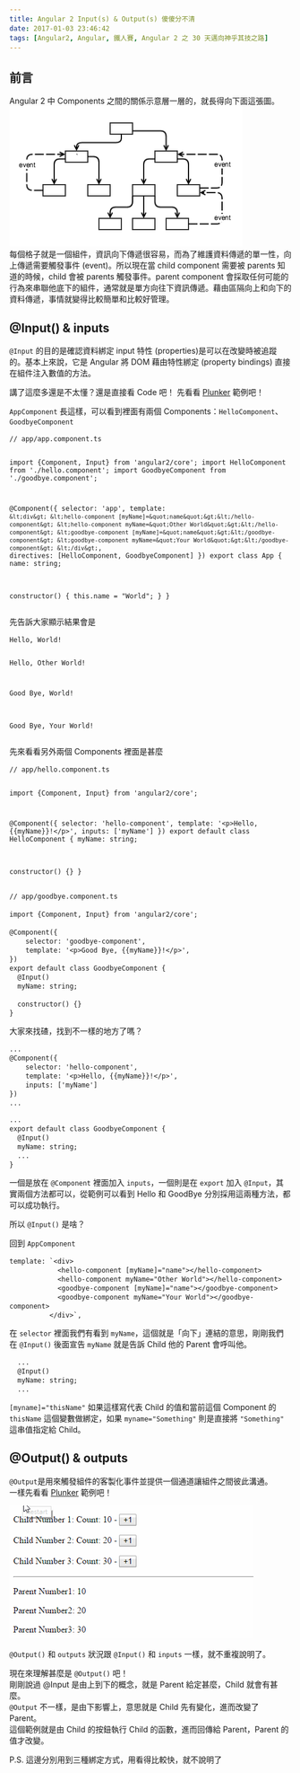 ```yaml
---
title: Angular 2 Input(s) & Output(s) 傻傻分不清
date: 2017-01-03 23:46:42
tags: [Angular2, Angular, 鐵人賽, Angular 2 之 30 天邁向神乎其技之路]
---
```

<h2>&#x524D;&#x8A00;</h2>
<p>Angular 2 &#x4E2D; Components &#x4E4B;&#x9593;&#x7684;&#x95DC;&#x4FC2;&#x793A;&#x610F;&#x5C64;&#x4E00;&#x5C64;&#x7684;&#xFF0C;&#x5C31;&#x9577;&#x5F97;&#x5411;&#x4E0B;&#x9762;&#x9019;&#x5F35;&#x5716;&#x3002;<br>
<img src="https://raw.githubusercontent.com/tigercosmos/webImg/master/angular2-components-inputs-and-outputs.png" alt><br>
&#x6BCF;&#x500B;&#x683C;&#x5B50;&#x5C31;&#x662F;&#x4E00;&#x500B;&#x7D44;&#x4EF6;&#xFF0C;&#x8CC7;&#x8A0A;&#x5411;&#x4E0B;&#x50B3;&#x905E;&#x5F88;&#x5BB9;&#x6613;&#xFF0C;&#x800C;&#x70BA;&#x4E86;&#x7DAD;&#x8B77;&#x8CC7;&#x6599;&#x50B3;&#x905E;&#x7684;&#x55AE;&#x4E00;&#x6027;&#xFF0C;&#x5411;&#x4E0A;&#x50B3;&#x905E;&#x9700;&#x8981;&#x89F8;&#x767C;&#x4E8B;&#x4EF6; (event)&#x3002;&#x6240;&#x4EE5;&#x73FE;&#x5728;&#x7576; child component &#x9700;&#x8981;&#x88AB; parents &#x77E5;&#x9053;&#x7684;&#x6642;&#x5019;&#xFF0C;child &#x6703;&#x88AB; parents &#x89F8;&#x767C;&#x4E8B;&#x4EF6;&#x3002;parent component &#x6703;&#x63A1;&#x53D6;&#x4EFB;&#x4F55;&#x53EF;&#x80FD;&#x7684;&#x884C;&#x70BA;&#x4F86;&#x4E32;&#x806F;&#x4ED6;&#x5E95;&#x4E0B;&#x7684;&#x7D44;&#x4EF6;&#xFF0C;&#x901A;&#x5E38;&#x5C31;&#x662F;&#x55AE;&#x65B9;&#x5411;&#x5F80;&#x4E0B;&#x8CC7;&#x8A0A;&#x50B3;&#x905E;&#x3002;&#x85C9;&#x7531;&#x5340;&#x9694;&#x5411;&#x4E0A;&#x548C;&#x5411;&#x4E0B;&#x7684;&#x8CC7;&#x6599;&#x50B3;&#x905E;&#xFF0C;&#x4E8B;&#x60C5;&#x5C31;&#x8B8A;&#x5F97;&#x6BD4;&#x8F03;&#x7C21;&#x55AE;&#x548C;&#x6BD4;&#x8F03;&#x597D;&#x7BA1;&#x7406;&#x3002;</p>
<h2>@Input() &amp; inputs</h2>
<p><code>@Input</code> &#x7684;&#x76EE;&#x7684;&#x662F;&#x78BA;&#x8A8D;&#x8CC7;&#x6599;&#x7D81;&#x5B9A; input &#x7279;&#x6027; (properties)&#x662F;&#x53EF;&#x4EE5;&#x5728;&#x6539;&#x8B8A;&#x6642;&#x88AB;&#x8FFD;&#x8E64;&#x7684;&#x3002;&#x57FA;&#x672C;&#x4E0A;&#x4F86;&#x8AAA;&#xFF0C;&#x5B83;&#x662F; Angular &#x5C07; DOM &#x85C9;&#x7531;&#x7279;&#x6027;&#x7D81;&#x5B9A; (property bindings) &#x76F4;&#x63A5;&#x5728;&#x7D44;&#x4EF6;&#x6CE8;&#x5165;&#x6578;&#x503C;&#x7684;&#x65B9;&#x6CD5;&#x3002;</p>
<p>&#x8B1B;&#x4E86;&#x9019;&#x9EBC;&#x591A;&#x9084;&#x662F;&#x4E0D;&#x592A;&#x61C2;&#xFF1F;&#x9084;&#x662F;&#x76F4;&#x63A5;&#x770B; Code &#x5427;&#xFF01; &#x5148;&#x770B;&#x770B; <a href="https://embed.plnkr.co/wuMAYPOrX77RAahL5BE6/" target="_blank">Plunker</a> &#x7BC4;&#x4F8B;&#x5427;&#xFF01;</p>
<p><code>AppComponent</code> &#x9577;&#x9019;&#x6A23;&#xFF0C;&#x53EF;&#x4EE5;&#x770B;&#x5230;&#x88E1;&#x9762;&#x6709;&#x5169;&#x500B; Components&#xFF1A;<code>HelloComponent</code>&#x3001;<code>GoodbyeComponent</code></p>
<pre><code>// app/app.component.ts

import {Component, Input} from &apos;angular2/core&apos;;
import HelloComponent from &apos;./hello.component&apos;;
import GoodbyeComponent from &apos;./goodbye.component&apos;;

@Component({
	selector: &apos;app&apos;,
	template: `&lt;div&gt;
	    &lt;hello-component [myName]=&quot;name&quot;&gt;&lt;/hello-component&gt;
	    &lt;hello-component myName=&quot;Other World&quot;&gt;&lt;/hello-component&gt;
	    &lt;goodbye-component [myName]=&quot;name&quot;&gt;&lt;/goodbye-component&gt;
	    &lt;goodbye-component myName=&quot;Your World&quot;&gt;&lt;/goodbye-component&gt;
	  &lt;/div&gt;`,
	directives: [HelloComponent, GoodbyeComponent]
})
export class App {
  name: string;
  
  constructor() {
    this.name = &quot;World&quot;;
  }
}
</code></pre>
<p>&#x5148;&#x544A;&#x8A34;&#x5927;&#x5BB6;&#x986F;&#x793A;&#x7D50;&#x679C;&#x6703;&#x662F;</p>
<pre><code>Hello, World!

Hello, Other World!

Good Bye, World!

Good Bye, Your World!
</code></pre>
<p>&#x5148;&#x4F86;&#x770B;&#x770B;&#x53E6;&#x5916;&#x5169;&#x500B; Components &#x88E1;&#x9762;&#x662F;&#x751A;&#x9EBC;</p>
<pre><code>// app/hello.component.ts

import {Component, Input} from &apos;angular2/core&apos;;

@Component({
	selector: &apos;hello-component&apos;,
	template: &apos;&lt;p&gt;Hello, {{myName}}!&lt;/p&gt;&apos;,
	inputs: [&apos;myName&apos;]
})
export default class HelloComponent {
  myName: string;
  
  constructor() {}
}
</code></pre>
<pre><code>// app/goodbye.component.ts

import {Component, Input} from &apos;angular2/core&apos;;

@Component({
	selector: &apos;goodbye-component&apos;,
	template: &apos;&lt;p&gt;Good Bye, {{myName}}!&lt;/p&gt;&apos;,
})
export default class GoodbyeComponent {
  @Input()
  myName: string;
  
  constructor() {}
}
</code></pre>
<p>&#x5927;&#x5BB6;&#x4F86;&#x627E;&#x78B4;&#xFF0C;&#x627E;&#x5230;&#x4E0D;&#x4E00;&#x6A23;&#x7684;&#x5730;&#x65B9;&#x4E86;&#x55CE;&#xFF1F;</p>
<pre><code>...
@Component({
	selector: &apos;hello-component&apos;,
	template: &apos;&lt;p&gt;Hello, {{myName}}!&lt;/p&gt;&apos;,
	inputs: [&apos;myName&apos;]
})
...
</code></pre>
<pre><code>...
export default class GoodbyeComponent {
  @Input()
  myName: string;
  ...
}
</code></pre>
<p>&#x4E00;&#x500B;&#x662F;&#x653E;&#x5728; <code>@Component</code> &#x88E1;&#x9762;&#x52A0;&#x5165; <code>inputs</code>&#xFF0C;&#x4E00;&#x500B;&#x5247;&#x662F;&#x5728; <code>export</code> &#x52A0;&#x5165; <code>@Input</code>&#xFF0C;&#x5176;&#x5BE6;&#x5169;&#x500B;&#x65B9;&#x6CD5;&#x90FD;&#x53EF;&#x4EE5;&#xFF0C;&#x5F9E;&#x7BC4;&#x4F8B;&#x53EF;&#x4EE5;&#x770B;&#x5230; Hello &#x548C; GoodBye &#x5206;&#x5225;&#x63A1;&#x7528;&#x9019;&#x5169;&#x7A2E;&#x65B9;&#x6CD5;&#xFF0C;&#x90FD;&#x53EF;&#x4EE5;&#x6210;&#x529F;&#x57F7;&#x884C;&#x3002;</p>
<p>&#x6240;&#x4EE5; <code>@Input()</code> &#x662F;&#x5565;&#xFF1F;</p>
<p>&#x56DE;&#x5230; <code>AppComponent</code></p>
<pre><code>template: `&lt;div&gt;
            &lt;hello-component [myName]=&quot;name&quot;&gt;&lt;/hello-component&gt;
            &lt;hello-component myName=&quot;Other World&quot;&gt;&lt;/hello-component&gt;
            &lt;goodbye-component [myName]=&quot;name&quot;&gt;&lt;/goodbye-component&gt;
            &lt;goodbye-component myName=&quot;Your World&quot;&gt;&lt;/goodbye-component&gt;
          &lt;/div&gt;`,
</code></pre>
<p>&#x5728; <code>selector</code> &#x88E1;&#x9762;&#x6211;&#x5011;&#x6709;&#x770B;&#x5230; <code>myName</code>&#xFF0C;&#x9019;&#x500B;&#x5C31;&#x662F;&#x300C;&#x5411;&#x4E0B;&#x300D;&#x9023;&#x7D50;&#x7684;&#x610F;&#x601D;&#xFF0C;&#x525B;&#x525B;&#x6211;&#x5011;&#x5728; <code>@Input()</code> &#x5F8C;&#x9762;&#x5BA3;&#x544A; <code>myName</code> &#x5C31;&#x662F;&#x544A;&#x8A34; Child &#x4ED6;&#x7684; Parent &#x6703;&#x547C;&#x53EB;&#x4ED6;&#x3002;</p>
<pre><code>  ...
  @Input()
  myName: string;
  ...
</code></pre>
<p><code>[myname]=&quot;thisName&quot;</code> &#x5982;&#x679C;&#x9019;&#x6A23;&#x5BEB;&#x4EE3;&#x8868; Child &#x7684;&#x503C;&#x548C;&#x7576;&#x524D;&#x9019;&#x500B; Component &#x7684; <code>thisName</code> &#x9019;&#x500B;&#x8B8A;&#x6578;&#x505A;&#x7D81;&#x5B9A;&#xFF0C;&#x5982;&#x679C; <code>myname=&quot;Something&quot;</code> &#x5247;&#x662F;&#x76F4;&#x63A5;&#x5C07; <code>&quot;Something&quot;</code> &#x9019;&#x4E32;&#x503C;&#x6307;&#x5B9A;&#x7D66; Child&#x3002;</p>
<h2>@Output() &amp; outputs</h2>
<p><code>@Output</code>&#x662F;&#x7528;&#x4F86;&#x89F8;&#x767C;&#x7D44;&#x4EF6;&#x7684;&#x5BA2;&#x88FD;&#x5316;&#x4E8B;&#x4EF6;&#x4E26;&#x63D0;&#x4F9B;&#x4E00;&#x500B;&#x901A;&#x9053;&#x8B93;&#x7D44;&#x4EF6;&#x4E4B;&#x9593;&#x5F7C;&#x6B64;&#x6E9D;&#x901A;&#x3002;<br>
&#x4E00;&#x6A23;&#x5148;&#x770B;&#x770B; <a href="https://embed.plnkr.co/YrSUjChoi32eAT7vKEHw/" target="_blank">Plunker</a> &#x7BC4;&#x4F8B;&#x5427;&#xFF01;</p>
<p><img src="https://raw.githubusercontent.com/tigercosmos/webImg/master/angular-output.gif" alt></p>
<p><code>@Output()</code> &#x548C; <code>outputs</code> &#x72C0;&#x6CC1;&#x8DDF; <code>@Input()</code> &#x548C; <code>inputs</code> &#x4E00;&#x6A23;&#xFF0C;&#x5C31;&#x4E0D;&#x91CD;&#x8907;&#x8AAA;&#x660E;&#x4E86;&#x3002;</p>
<p>&#x73FE;&#x5728;&#x4F86;&#x7406;&#x89E3;&#x751A;&#x9EBC;&#x662F; <code>@Output()</code> &#x5427;&#xFF01;<br>
&#x525B;&#x525B;&#x8AAA;&#x904E; @Input &#x662F;&#x7531;&#x4E0A;&#x5230;&#x4E0B;&#x7684;&#x6982;&#x5FF5;&#xFF0C;&#x5C31;&#x662F; Parent &#x7D66;&#x5B9A;&#x751A;&#x9EBC;&#xFF0C;Child &#x5C31;&#x6703;&#x6709;&#x751A;&#x9EBC;&#x3002;<br>
<code>@Output</code> &#x4E0D;&#x4E00;&#x6A23;&#xFF0C;&#x662F;&#x7531;&#x4E0B;&#x5F71;&#x97FF;&#x4E0A;&#xFF0C;&#x610F;&#x601D;&#x5C31;&#x662F; Child &#x5148;&#x6709;&#x8B8A;&#x5316;&#xFF0C;&#x9032;&#x800C;&#x6539;&#x8B8A;&#x4E86; Parent&#x3002;<br>
&#x9019;&#x500B;&#x7BC4;&#x4F8B;&#x5C31;&#x662F;&#x7531; Child &#x7684;&#x6309;&#x9215;&#x57F7;&#x884C; Child &#x7684;&#x51FD;&#x6578;&#xFF0C;&#x9032;&#x800C;&#x56DE;&#x50B3;&#x7D66; Parent&#xFF0C;Parent &#x7684;&#x503C;&#x624D;&#x6539;&#x8B8A;&#x3002;</p>
<p>P.S. &#x9019;&#x908A;&#x5206;&#x5225;&#x7528;&#x5230;&#x4E09;&#x7A2E;&#x7D81;&#x5B9A;&#x65B9;&#x5F0F;&#xFF0C;&#x7528;&#x770B;&#x5F97;&#x6BD4;&#x8F03;&#x5FEB;&#xFF0C;&#x5C31;&#x4E0D;&#x8AAA;&#x660E;&#x4E86;</p>
 <br>
                                                    </div>
                    </div>
                
